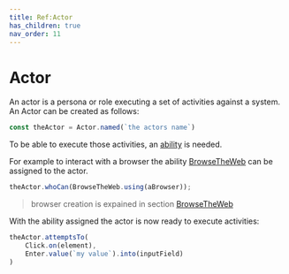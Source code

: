 ```yaml
---
title: Ref:Actor
has_children: true
nav_order: 11
---
```

# Actor

An actor is a persona or role executing a set of activities against a system. An Actor can be created as follows:

````typescript
const theActor = Actor.named(`the actors name`)
````

To be able to execute those activities, an [ability](_archive/ABILITIES.md) is needed. 

For example to interact with a browser the ability [BrowseTheWeb](../reference/abilities/BROWSE_THE_WEB.md) can be assigned to the actor.

````typescript
theActor.whoCan(BrowseTheWeb.using(aBrowser));
````
> browser creation is expained in section [BrowseTheWeb](../reference/abilities/BROWSE_THE_WEB.md)

With the ability assigned the actor is now ready to execute activities:

````typescript
theActor.attemptsTo(
    Click.on(element),
    Enter.value(`my value`).into(inputField)
)
````
